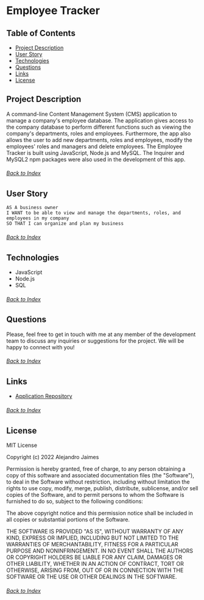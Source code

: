 # Employee Tracker

## Table of Contents

- [Project Description](#Project-Description)
- [User Story](#User-Story)
- [Technologies](#Technologies)
- [Questions](#Questions)
- [Links](#Links)
- [License](#License)

## Project Description
A command-line Content Management System (CMS) application to manage a company's employee database. The application gives access to the company database to perform different functions such as viewing the company's departments, roles and employees. Furthermore, the app also allows the user to add new departments, roles and employees, modify the employees' roles and managers and delete employees. The Employee Tracker is built using JavaScript, Node.js and MySQL. The Inquirer and MySQL2 npm packages were also used in the development of this app.
###### [Back to Index](#Table-of-Contents)

## User Story

```
AS A business owner
I WANT to be able to view and manage the departments, roles, and employees in my company
SO THAT I can organize and plan my business
```
###### [Back to Index](#Table-of-Contents)

## Technologies
- JavaScript
- Node.js
- SQL
###### [Back to Index](#Table-of-Contents)

## Questions
Please, feel free to get in touch with me at any member of the development team to discuss any inquiries or suggestions for the project. We will be happy to connect with you!
###### [Back to Index](#Table-of-Contents)

## Links
- [Application Repository](https://github.com/AlexJCturbo/employee-tracker)
###### [Back to Index](#Table-of-Contents)


## License
MIT License

Copyright (c) 2022 Alejandro Jaimes

Permission is hereby granted, free of charge, to any person obtaining a copy of this software and associated documentation files (the "Software"), to deal in the Software without restriction, including without limitation the rights to use copy, modify, merge, publish, distribute, sublicense, and/or sell copies of the Software, and to permit persons to whom the Software is furnished to do so, subject to the following conditions:

The above copyright notice and this permission notice shall be included in all copies or substantial portions of the Software.

THE SOFTWARE IS PROVIDED "AS IS", WITHOUT WARRANTY OF ANY KIND, EXPRESS OR IMPLIED, INCLUDING BUT NOT LIMITED TO THE WARRANTIES OF MERCHANTABILITY, FITNESS FOR A PARTICULAR PURPOSE AND NONINFRINGEMENT. IN NO EVENT SHALL THE AUTHORS OR COPYRIGHT HOLDERS BE LIABLE FOR ANY CLAIM, DAMAGES OR OTHER LIABILITY, WHETHER IN AN ACTION OF CONTRACT, TORT OR OTHERWISE, ARISING FROM, OUT OF OR IN CONNECTION WITH THE SOFTWARE OR THE USE OR OTHER DEALINGS IN THE SOFTWARE.
###### [Back to Index](#Table-of-Contents)
